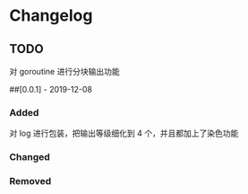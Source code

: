 # Changelog

## TODO
对 goroutine 进行分块输出功能 

##[0.0.1] - 2019-12-08
### Added
 对 log 进行包装，把输出等级细化到 4 个，并且都加上了染色功能 

### Changed

### Removed
